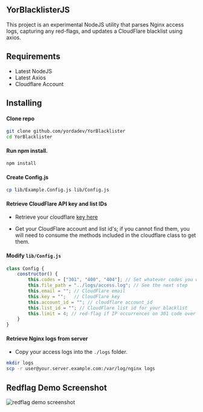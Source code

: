 ## YorBlacklisterJS

This project is an experimental NodeJS utility that parses Nginx access logs, capturing any red-flags, and updates a CloudFlare blacklist using axios. 

## Requirements

- Latest NodeJS 
- Latest Axios
- Cloudflare Account

## Installing

#### Clone repo

```bash
git clone github.com/yordadev/YorBlacklister
cd YorBlacklister
```

#### Run npm install.

```bash
npm install
```

#### Create Config.js

```bash
cp lib/Example.Config.js lib/Config.js
```

#### Retrieve CloudFlare API key and list IDs

- Retrieve your cloudflare [key here](https://support.cloudflare.com/hc/en-us/articles/200167836-Managing-API-Tokens-and-Keys#12345682)

- Get your CloudFlare account and list id's; if you cannot find them, you will need to consume the methods included in the cloudflare class to get them.

#### Modify `lib/Config.js`

```js
class Config {
    constructor() {
        this.codes = ["301", "400", "404"]; // Set whatever codes you want to watch for being excessively hit
        this.file_path = "../logs/access.log"; // See the next step 
        this.email = ""; // CloudFlare email
        this.key = "";   // CloudFlare key
        this.account_id = ""; // cloudflare account_id
        this.list_id = ""; // CloudFlare list id for your blacklist
        this.limit = 4; // red-flag if IP occurrences on 301 code over limit
    }
}
```

#### Retrieve Nginx logs from server

- Copy your access logs into the `./logs` folder.

```bash
mkdir logs
scp -r user@your.server.example.com:/var/log/nginx logs
```

## Redflag Demo Screenshot 

![redflag demo screenshot](https://github.com/yordadev/YorBlacklister/blob/master/public/redflags.png)
